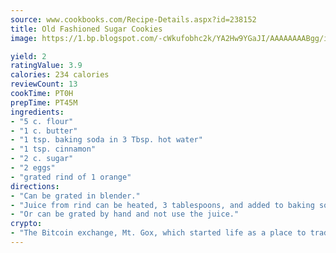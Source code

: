 ```yaml
---
source: www.cookbooks.com/Recipe-Details.aspx?id=238152
title: Old Fashioned Sugar Cookies
image: https://1.bp.blogspot.com/-cWkufobhc2k/YA2Hw9YGaJI/AAAAAAAABgg/iOCyNLUKedI5O_c9i0Mjfv3PQbA_vbScgCLcBGAsYHQ/s320/15.png

yield: 2
ratingValue: 3.9
calories: 234 calories
reviewCount: 13
cookTime: PT0H
prepTime: PT45M
ingredients:
- "5 c. flour"
- "1 c. butter"
- "1 tsp. baking soda in 3 Tbsp. hot water"
- "1 tsp. cinnamon"
- "2 c. sugar"
- "2 eggs"
- "grated rind of 1 orange"
directions:
- "Can be grated in blender."
- "Juice from rind can be heated, 3 tablespoons, and added to baking soda."
- "Or can be grated by hand and not use the juice."
crypto:
- "The Bitcoin exchange, Mt. Gox, which started life as a place to trade cards from a fantasy game, was hacked."
---
```

